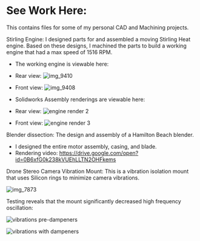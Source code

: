 # See Work Here:
This contains files for some of my personal CAD and Machining projects. 

Stirling Engine: I designed parts for and assembled a moving Stirling Heat engine. Based on these designs, I machined the parts to build a working engine that had a max speed of 1516 RPM. 

- The working engine is viewable here: 
- Rear view: 
![img_9410](https://user-images.githubusercontent.com/12130094/29476900-edd02080-841a-11e7-9f9e-981696a112fb.jpg)

- Front view: 
![img_9408](https://user-images.githubusercontent.com/12130094/29476917-fd9f4b6c-841a-11e7-863b-6e46997f2eef.jpg)


- Solidworks Assembly renderings are viewable here:
- Rear view: 
![engine render 2](https://user-images.githubusercontent.com/12130094/29476926-06f9c232-841b-11e7-8a9b-15bbf062ee02.JPG)

- Front view:
![engine render 3](https://user-images.githubusercontent.com/12130094/29476935-0e20c81c-841b-11e7-89c0-08b21e68afb8.JPG)

Blender dissection: The design and assembly of a Hamilton Beach blender.
- I designed the entire motor assembly, casing, and blade.
- Rendering video: https://drive.google.com/open?id=0B6xfG0k238kVUEhLLTN2OHFkems

Drone Stereo Camera Vibration Mount: This is a vibration isolation mount that uses Silicon rings to minimize camera vibrations. 

![img_7873](https://user-images.githubusercontent.com/12130094/29478726-3500373a-8423-11e7-8506-ed60c1e41fc9.JPG)

Testing reveals that the mount significantly decreased high frequency oscillation:

![vibrations pre-dampeners](https://user-images.githubusercontent.com/12130094/29478816-c330b250-8423-11e7-8021-fe0146a48b30.jpg)

![vibrations with dampeners](https://user-images.githubusercontent.com/12130094/29478821-c8b28776-8423-11e7-87ca-3d91fb41dd13.jpg)




  


